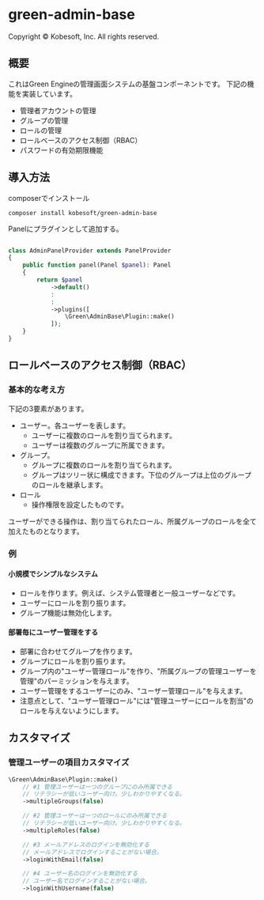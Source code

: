 # green-admin-base

Copyright &copy; Kobesoft, Inc. All rights reserved.

## 概要

これはGreen Engineの管理画面システムの基盤コンポーネントです。
下記の機能を実装しています。

- 管理者アカウントの管理
- グループの管理
- ロールの管理
- ロールベースのアクセス制御（RBAC）
- パスワードの有効期限機能

## 導入方法

composerでインストール

```shell
composer install kobesoft/green-admin-base
```

Panelにプラグインとして追加する。

```php

class AdminPanelProvider extends PanelProvider
{
    public function panel(Panel $panel): Panel
    {
        return $panel
            ->default()
            :
            :
            ->plugins([
                \Green\AdminBase\Plugin::make()
            ]);
    }
}
```

## ロールベースのアクセス制御（RBAC）

### 基本的な考え方

下記の3要素があります。

- ユーザー。各ユーザーを表します。 
  - ユーザーに複数のロールを割り当てられます。
  - ユーザーは複数のグループに所属できます。
- グループ。
  - グループに複数のロールを割り当てられます。
  - グループはツリー状に構成できます。下位のグループは上位のグループのロールを継承します。
- ロール
  - 操作権限を設定したものです。

ユーザーができる操作は、割り当てられたロール、所属グループのロールを全て加えたものとなります。

### 例

#### 小規模でシンプルなシステム

- ロールを作ります。例えば、システム管理者と一般ユーザーなどです。
- ユーザーにロールを割り振ります。
- グループ機能は無効化します。

#### 部署毎にユーザー管理をする

- 部署に合わせてグループを作ります。
- グループにロールを割り振ります。
- グループ内の"ユーザー管理ロール"を作り、"所属グループの管理ユーザーを管理"のパーミッションを与えます。
- ユーザー管理をするユーザーにのみ、"ユーザー管理ロール"を与えます。
- 注意点として、"ユーザー管理ロール"には"管理ユーザーにロールを割当"のロールを与えないようにします。

## カスタマイズ

### 管理ユーザーの項目カスタマイズ

```php
\Green\AdminBase\Plugin::make()
    // #1 管理ユーザーは一つのグループにのみ所属できる
    // リテラシーが低いユーザー向け。少しわかりやすくなる。 
    ->multipleGroups(false)

    // #2 管理ユーザーは一つのロールにのみ所属できる
    // リテラシーが低いユーザー向け。少しわかりやすくなる。 
    ->multipleRoles(false)

    // #3 メールアドレスのログインを無効化する
    // メールアドレスでログインすることがない場合。
    ->loginWithEmail(false)

    // #4 ユーザー名のログインを無効化する
    // ユーザー名でログインすることがない場合。
    ->loginWithUsername(false)
```


